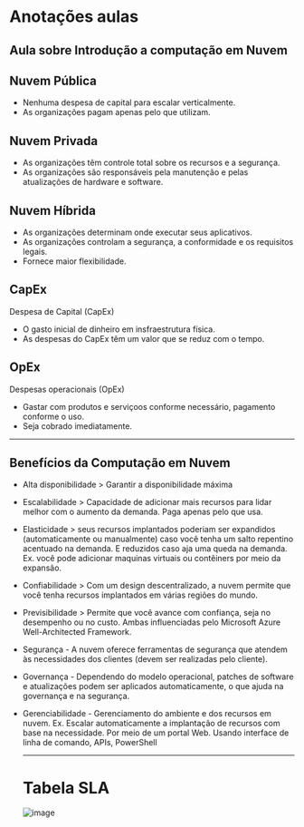 # Anotações aulas 
## Aula sobre Introdução a computação em Nuvem

## Nuvem Pública
- Nenhuma despesa de capital para escalar verticalmente.
- As organizações pagam apenas pelo que utilizam.


## Nuvem Privada
- As organizações têm controle total sobre os recursos e a segurança.
- As organizações são responsáveis pela manutenção e pelas atualizações de hardware e software.

## Nuvem Híbrida
  - As organizações determinam onde executar seus aplicativos.
  - As organizações controlam a segurança, a conformidade e os requisitos legais.
  - Fornece maior flexibilidade.
 
## CapEx
Despesa de Capital (CapEx)
- O gasto inicial de dinheiro em insfraestrutura física.
- As despesas do CapEx têm um valor que se reduz com o tempo.
   
## OpEx
Despesas operacionais (OpEx)
- Gastar com produtos e serviçoos conforme necessário, pagamento conforme o uso.
- Seja cobrado imediatamente.

--------------------------------------------------------------

## Benefícios da Computação em Nuvem

- Alta disponibilidade > Garantir a disponibilidade máxima
- Escalabilidade > Capacidade de adicionar mais recursos para lidar melhor com o aumento da demanda. Paga apenas pelo que usa.
- Elasticidade > seus recursos implantados poderiam ser expandidos (automaticamente ou manualmente) caso você tenha um salto repentino acentuado na demanda. E reduzidos caso aja uma queda na demanda.
      Ex. você pode adicionar maquinas virtuais ou contêiners por meio da expansão.
- Confiabilidade > Com um design descentralizado, a nuvem permite que você tenha recursos implantados em várias regiões do mundo.
- Previsibilidade > Permite que você avance com confiança, seja no desempenho ou no custo. Ambas influenciadas pelo Microsoft Azure Well-Architected Framework.
- Segurança - A nuvem oferece ferramentas de segurança que atendem às necessidades dos clientes (devem ser realizadas pelo cliente).
- Governança - Dependendo do modelo operacional, patches de software e atualizações podem ser aplicados automaticamente, o que ajuda na governança e na segurança.
- Gerenciabilidade - Gerenciamento do ambiente e dos recursos em nuvem.
      Ex. Escalar automaticamente a implantação de recursos com base na necessidade.
          Por meio de um portal Web.
          Usando interface de linha de comando, APIs, PowerShell

  ----------------------------------------------------------

  # Tabela SLA

  ![image](https://github.com/user-attachments/assets/eafaf65b-00a7-4aff-bf3f-684cb35448fe)

          
          
          
          
  


 
